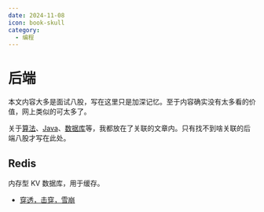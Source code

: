 ```yaml
---
date: 2024-11-08
icon: book-skull
category:
  - 编程
---
```


# 后端

本文内容大多是面试八股，写在这里只是加深记忆。至于内容确实没有太多看的价值，网上类似的可太多了。

关于[算法](./algorithm.md)、[Java](./java.md)、[数据库](./sql.md)等，我都放在了关联的文章内。只有找不到啥关联的后端八股才写在此处。

## Redis

内存型 KV 数据库，用于缓存。

- [穿透，击穿，雪崩](https://lry722.github.io/posts/redis-常见问题)